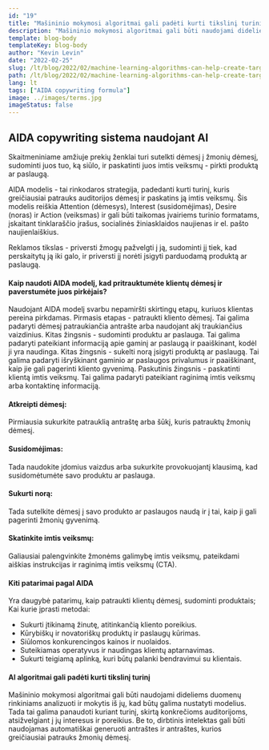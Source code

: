 ```yaml
---
id: "19"
title: "Mašininio mokymosi algoritmai gali padėti kurti tikslinį turinį"
description: "Mašininio mokymosi algoritmai gali būti naudojami dideliems duomenų rinkiniams analizuoti ir mokytis iš jų, kad būtų galima nustatyti modelius. Tai galima panaudoti kuriant turinį, skirtą konkrečioms auditorijoms pagal jų interesus. Naudodamos mašininį mokymąsi, įmonės gali kurti turinį, kuris būtų aktualesnis jų klientams ir padėtų padidinti pardavimus."
template: blog-body
templateKey: blog-body
author: "Kevin Levin"
date: "2022-02-25"
slug: /lt/blog/2022/02/machine-learning-algorithms-can-help-create-targeted-content
path: /lt/blog/2022/02/machine-learning-algorithms-can-help-create-targeted-content
lang: lt
tags: ["AIDA copywriting formula"]
image: ../images/terms.jpg
imageStatus: false
---
```


## AIDA copywriting sistema naudojant AI

Skaitmeniniame amžiuje prekių ženklai turi sutelkti dėmesį į žmonių dėmesį, sudominti juos tuo, ką siūlo, ir paskatinti juos imtis veiksmų - pirkti produktą ar paslaugą.

AIDA modelis - tai rinkodaros strategija, padedanti kurti turinį, kuris greičiausiai patrauks auditorijos dėmesį ir paskatins ją imtis veiksmų. Šis modelis reiškia Attention (dėmesys), Interest (susidomėjimas), Desire (noras) ir Action (veiksmas) ir gali būti taikomas įvairiems turinio formatams, įskaitant tinklaraščio įrašus, socialinės žiniasklaidos naujienas ir el. pašto naujienlaiškius.

Reklamos tikslas - priversti žmogų pažvelgti į ją, sudominti jį tiek, kad perskaitytų ją iki galo, ir priversti jį norėti įsigyti parduodamą produktą ar paslaugą.

#### Kaip naudoti AIDA modelį, kad pritrauktumėte klientų dėmesį ir paverstumėte juos pirkėjais?

Naudojant AIDA modelį svarbu nepamiršti skirtingų etapų, kuriuos klientas pereina pirkdamas. Pirmasis etapas - patraukti kliento dėmesį. Tai galima padaryti dėmesį patraukiančia antrašte arba naudojant akį traukiančius vaizdinius. Kitas žingsnis - sudominti produktu ar paslauga. Tai galima padaryti pateikiant informaciją apie gaminį ar paslaugą ir paaiškinant, kodėl ji yra naudinga. Kitas žingsnis - sukelti norą įsigyti produktą ar paslaugą. Tai galima padaryti išryškinant gaminio ar paslaugos privalumus ir paaiškinant, kaip jie gali pagerinti kliento gyvenimą. Paskutinis žingsnis - paskatinti klientą imtis veiksmų. Tai galima padaryti pateikiant raginimą imtis veiksmų arba kontaktinę informaciją.

#### Atkreipti dėmesį:

Pirmiausia sukurkite patrauklią antraštę arba šūkį, kuris patrauktų žmonių dėmesį.

#### Susidomėjimas:

Tada naudokite įdomius vaizdus arba sukurkite provokuojantį klausimą, kad susidomėtumėte savo produktu ar paslauga.

#### Sukurti norą:

Tada sutelkite dėmesį į savo produkto ar paslaugos naudą ir į tai, kaip ji gali pagerinti žmonių gyvenimą.

#### Skatinkite imtis veiksmų:

Galiausiai palengvinkite žmonėms galimybę imtis veiksmų, pateikdami aiškias instrukcijas ir raginimą imtis veiksmų (CTA).

#### Kiti patarimai pagal AIDA

Yra daugybė patarimų, kaip patraukti klientų dėmesį, sudominti produktais; Kai kurie įprasti metodai:

- Sukurti įtikinamą žinutę, atitinkančią kliento poreikius.
- Kūrybiškų ir novatoriškų produktų ir paslaugų kūrimas.
- Siūlomos konkurencingos kainos ir nuolaidos.
- Suteikiamas operatyvus ir naudingas klientų aptarnavimas.
- Sukurti teigiamą aplinką, kuri būtų palanki bendravimui su klientais.

#### AI algoritmai gali padėti kurti tikslinį turinį

Mašininio mokymosi algoritmai gali būti naudojami dideliems duomenų rinkiniams analizuoti ir mokytis iš jų, kad būtų galima nustatyti modelius. Tada tai galima panaudoti kuriant turinį, skirtą konkrečioms auditorijoms, atsižvelgiant į jų interesus ir poreikius. Be to, dirbtinis intelektas gali būti naudojamas automatiškai generuoti antraštes ir antraštes, kurios greičiausiai patrauks žmonių dėmesį.
